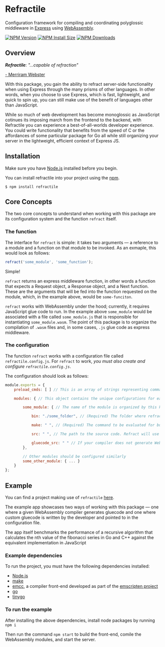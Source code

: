 # Refractile

Configuration framework for compiling and coordinating polyglossic middleware in [Express](https://github.com/expressjs/express) using [WebAssembly](https://webassembly.org/).

[![NPM Version][npm-version-image]][npm-url]
[![NPM Install Size][npm-install-size-image]][npm-install-size-url]
[![NPM Downloads][npm-downloads-image]][npm-downloads-url]

[npm-downloads-image]: https://badgen.net/npm/dm/refractile
[npm-downloads-url]: https://npmcharts.com/compare/refractile?minimal=true
[npm-install-size-image]: https://badgen.net/packagephobia/install/refractile
[npm-install-size-url]: https://packagephobia.com/result?p=refractile
[npm-url]: https://npmjs.org/package/refractile
[npm-version-image]: https://badgen.net/npm/v/refractile

## Overview

**_Refractile_**: _"...capable of refraction"_

[- Merriram Webster](https://www.merriam-webster.com/dictionary/refractile)

With this package, you gain the ability to refract server-side functionality when using Express through the many prisms of other languages. In other words, when you choose to use Express, which is fast, lightweight, and quick to spin up, you can still make use of the benefit of languages other than JavaScript.

While so much of web development has become monoglossic as JavaScript cotinues its imposing march from the frontend to the backend, with Refractile you can experience a best-of-all-worlds developer experience. You could write functionality that benefits from the speed of C or the affordances of some particular package for Go all while still organizing your server in the lightweight, efficient context of Express JS.

## Installation

Make sure you have [Node.js](https://nodejs.org/en/) installed before you begin.

You can install refractile into your project using the [npm](https://www.npmjs.com/).

```console
$ npm install refractile
```

## Core Concepts

The two core concepts to understand when working with this package are its configuration system and the function `refract` itself.

### The function

The interface for `refract` is simple: it takes two arguments — a reference to a module and a function on that module to be invoked. As an exmaple, this would look as follows:

```js
refract('some_module', 'some_function');
```

Simple!

`refract` returns an express middleware function, in other words a function that expects a Request object, a Response object, and a Next function. These are the arguments that will be fed into the function requested on the module, which, in the example above, would be `some-funciton`.

`refract` works with WebAssembly under the hood; currently, it requires JavaScript glue code to run. In the example above `some_module` would be associated with a file called `some_module.js` that is responsible for instantiating `some_module.wasm`. The point of this package is to organize the compilation of `.wasm` files and, in some cases, `.js` glue code as express middleware.

### The configuration

The function `refract` works with a configuration file called `refractile.config.js`. For `refract` to work, _you must also create and configure `refractile.config.js`_.

The configuration should look as follows:

```js
module.exports = {
    preload_cmds: [ ] // This is an array of strings representing commands that will run when the configuration is loaded. Use it to create or copy any resources that your modules will depend on

    modules: { // This object contains the unique configurations for each module you want to include

        some_module: { // The name of the module is organized by this key

            bin: "./some_folder", // (Required) The folder where refractile will look for the JS module

            make: " ", // (Required) The command to be evaluated for building sources into WASM modules

            src: " ", // The path to the source code. Refract will use this reference to determine if the module needs to be rebuilt after the code updates.

            gluecode_src: " " // If your compiler does not generate WebAssembly gluecode, you can write your own. When you point to it with this option, it will be copied into the bin folder with a name matching the module key (e.g. some_module) and a .js extension after the .wasm file was compiled.
        },

        // Other modules should be configured similarly
        some_other_module: { ... }
    }
};
```

## Example

You can find a project making use of `refractile` [here](https://github.com/BufoOs/refractile-example).

The example app showcases two ways of working with this package — one where a given WebAssembly compiler generates gluecode and one where custom gluecode is written by the developer and pointed to in the configuration file.

The app itself benchmarks the performance of a recursive algorithm that calculates the nth value of the fibonacci series in Go and C++ against the equivalent implementation in JavaScript

### Example dependencies

To run the project, you must have the following dependencies installed:

- [Node.js](https://nodejs.org/en/)
- [make](https://www.gnu.org/software/make/)
- [emcc](https://emscripten.org/docs/tools_reference/emcc.html), a compiler front-end developed as part of the [emscripten project](https://emscripten.org/index.html)
- [go](https://go.dev/doc/install)
- [tinygo](https://tinygo.org/getting-started/install/)

### To run the example

After installing the above dependencies, install node packages by running `npm i`

Then run the command `npm start` to build the front-end, comile the WebAssembly modules, and start the server.
